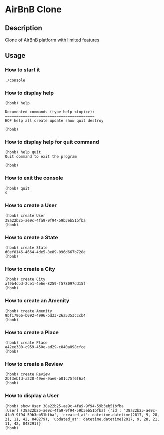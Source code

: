 # AirBnB Clone

## Description

Clone of AirBnB platform with limited features

## Usage

### How to start it
```
./console
```

### How to display help
```
(hbnb) help

Documented commands (type help <topic>):
========================================
EOF help all create update show quit destroy

(hbnb)
```

### How to display help for quit command
```
(hbnb) help quit
Quit command to exit the program

(hbnb)
```

### How to exit the console
```
(hbnb) quit
$
```

### How to create a User
```
(hbnb) create User
38a22b25-ae9c-4fa9-9f94-59b3eb51bfba
(hbnb)
```

### How to create a State
```
(hbnb) create State
d0ef8146-4664-4de5-8e89-096d667b728e
(hbnb)
```

### How to create a City
```
(hbnb) create City
af9b4cbd-2ce1-4e6e-8259-f578097dd15f
(hbnb)
```

### How to create an Amenity
```
(hbnb) create Amenity
9bf17966-b092-4996-bd33-26a5353cccb4
(hbnb)
```

### How to create a Place
```
(hbnb) create Place
a42ee380-c959-450e-ad29-c840a898cfce
(hbnb)
```

### How to create a Review
```
(hbnb) create Review
2bf3ebfd-a220-49ee-9ae6-b01c75f6f6a4
(hbnb)
```

### How to display a User
```
(hbnb) show User 38a22b25-ae9c-4fa9-9f94-59b3eb51bfba
[User] (38a22b25-ae9c-4fa9-9f94-59b3eb51bfba) {'id': '38a22b25-ae9c-4fa9-9f94-59b3eb51bfba', 'created_at': datetime.datetime(2017, 9, 28, 21, 11, 42, 848279), 'updated_at': datetime.datetime(2017, 9, 28, 21, 11, 42, 848291)}
(hbnb)
```

